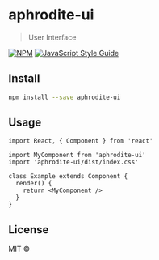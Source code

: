 # aphrodite-ui

> User Interface

[![NPM](https://img.shields.io/npm/v/aphrodite-ui.svg)](https://www.npmjs.com/package/aphrodite-ui) [![JavaScript Style Guide](https://img.shields.io/badge/code_style-standard-brightgreen.svg)](https://standardjs.com)

## Install

```bash
npm install --save aphrodite-ui
```

## Usage

```tsx
import React, { Component } from 'react'

import MyComponent from 'aphrodite-ui'
import 'aphrodite-ui/dist/index.css'

class Example extends Component {
  render() {
    return <MyComponent />
  }
}
```

## License

MIT © [](https://github.com/)
